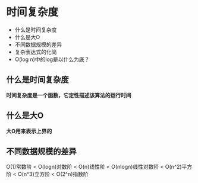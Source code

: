 # 时间复杂度

- 什么是时间复杂度
- 什么是大O
- 不同数据规模的差异
- 复杂表达式的化简
- O(log n)中的log是以什么为底？



## 什么是时间复杂度

**时间复杂度是一个函数，它定性描述该算法的运行时间**



## 什么是大O

**大O用来表示上界的**

## 不同数据规模的差异



O(1)常数阶 < O(logn)对数阶 < O(n)线性阶 < O(nlogn)线性对数阶 < O(n^2)平方阶 < O(n^3)立方阶 < O(2^n)指数阶